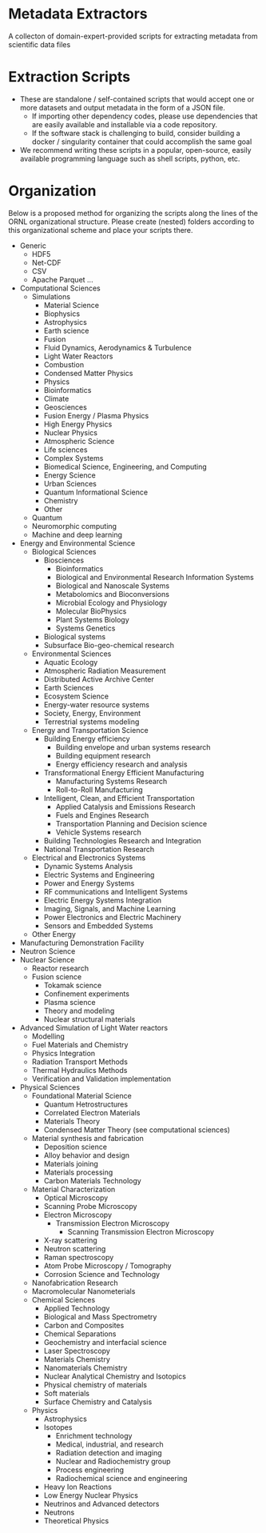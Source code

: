 # Metadata Extractors
A collecton of domain-expert-provided scripts for extracting metadata from scientific data files

# Extraction Scripts
* These are standalone / self-contained scripts that would accept one or more datasets and output metadata in the form of a JSON file. 
  * If importing other dependency codes, please use dependencies that are easily available and installable via a code repository. 
  * If the software stack is challenging to build, consider building a docker / singularity container that could accomplish the same goal
* We recommend writing these scripts in a popular, open-source, easily available programming language such as shell scripts, python, etc.

# Organization
Below is a proposed method for organizing the scripts along the lines of the ORNL organizational structure. Please create (nested) folders according to this organizational scheme and place your scripts there.

* Generic
  * HDF5
  * Net-CDF
  * CSV
  * Apache Parquet ...
* Computational Sciences
	* Simulations
		* Material Science
		* Biophysics
		* Astrophysics
		* Earth science
		* Fusion
		* Fluid Dynamics, Aerodynamics & Turbulence
		* Light Water Reactors
		* Combustion
		* Condensed Matter Physics
		* Physics
		* Bioinformatics
		* Climate
		* Geosciences
		* Fusion Energy / Plasma Physics
		* High Energy Physics
		* Nuclear Physics
		* Atmospheric Science
		* Life sciences
		* Complex Systems
		* Biomedical Science, Engineering, and Computing
		* Energy Science
		* Urban Sciences
		* Quantum Informational Science
		* Chemistry
		* Other
	* Quantum
	* Neuromorphic computing
	* Machine and deep learning	
* Energy and Environmental Science
	* Biological Sciences
		* Biosciences
			* Bioinformatics
			* Biological and Environmental Research Information Systems
			* Biological and Nanoscale Systems
			* Metabolomics and Bioconversions
			* Microbial Ecology and Physiology
			* Molecular BioPhysics
			* Plant Systems Biology
			* Systems Genetics
		* Biological systems
		* Subsurface Bio-geo-chemical research
	* Environmental Sciences
		* Aquatic Ecology
		* Atmospheric Radiation Measurement
		* Distributed Active Archive Center
		* Earth Sciences
		* Ecosystem Science
		* Energy-water resource systems
		* Society, Energy, Environment
		* Terrestrial systems modeling
	* Energy and Transportation Science
		* Building Energy efficiency
			* Building envelope and urban systems research
			* Building equipment research
			* Energy efficiency research and analysis
		* Transformational Energy Efficient Manufacturing
			* Manufacturing Systems Research
			* Roll-to-Roll Manufacturing
		* Intelligent, Clean, and Efficient Transportation
			* Applied Catalysis and Emissions Research
			* Fuels and Engines Research
			* Transportation Planning and Decision science
			* Vehicle Systems research
		* Building Technologies Research and Integration
		* National Transportation Research
	* Electrical and Electronics Systems
		* Dynamic Systems Analysis
		* Electric Systems and Engineering
		* Power and Energy Systems
		* RF communications and Intelligent Systems
		* Electric Energy Systems Integration
		* Imaging, Signals, and Machine Learning
		* Power Electronics and Electric Machinery
		* Sensors and Embedded Systems
	* Other Energy
* Manufacturing Demonstration Facility
* Neutron Science
* Nuclear Science
	* Reactor research
	* Fusion science
		* Tokamak science
		* Confinement experiments
		* Plasma science 
		* Theory and modeling
		* Nuclear structural materials
* Advanced Simulation of Light Water reactors
	* Modelling
	* Fuel Materials and Chemistry
	* Physics Integration
	* Radiation Transport Methods
	* Thermal Hydraulics Methods
	* Verification and Validation implementation
* Physical Sciences
	* Foundational Material Science
		* Quantum Hetrostructures
		* Correlated Electron Materials
		* Materials Theory
		* Condensed Matter Theory (see computational sciences)
	* Material synthesis and fabrication
		* Deposition science
		* Alloy behavior and design
		* Materials joining
		* Materials processing
		* Carbon Materials Technology
	* Material Characterization
		* Optical Microscopy
		* Scanning Probe Microscopy
		* Electron Microscopy
			* Transmission Electron Microscopy
				* Scanning Transmission Electron Microscopy
		* X-ray scattering
		* Neutron scattering
		* Raman spectroscopy
		* Atom Probe Microscopy / Tomography
		* Corrosion Science and Technology
	* Nanofabrication Research
	* Macromolecular Nanometerials
	* Chemical Sciences
		* Applied Technology
		* Biological and Mass Spectrometry
		* Carbon and Composites
		* Chemical Separations
		* Geochemistry and interfacial science
		* Laser Spectroscopy
		* Materials Chemistry
		* Nanomaterials Chemistry
		* Nuclear Analytical Chemistry and Isotopics
		* Physical chemistry of materials
		* Soft materials
		* Surface Chemistry and Catalysis
	* Physics
		* Astrophysics
		* Isotopes
			* Enrichment technology
			* Medical, industrial, and research
			* Radiation detection and imaging
			* Nuclear and Radiochemistry group
			* Process engineering
			* Radiochemical science and engineering
		* Heavy Ion Reactions
		* Low Energy Nuclear Physics
		* Neutrinos and Advanced detectors
		* Neutrons
		* Theoretical Physics
